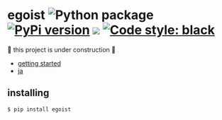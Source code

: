 # egoist ![Python package](https://github.com/podhmo/egoist/workflows/Python%20package/badge.svg) [![PyPi version](https://img.shields.io/pypi/v/egoist.svg)](https://pypi.python.org/pypi/egoist) [![](https://img.shields.io/badge/python-3.7+-blue.svg)](https://www.python.org/download/releases/3.7.0/) [![Code style: black](https://img.shields.io/badge/code%20style-black-000000.svg)](https://black.readthedocs.io/en/stable/)

:construction: this project is under construction :construction:

- [getting started](https://github.com/podhmo/egoist/blob/master/docs/00getting-started.md)
- [ja](./docs/ja/README.md)

## installing

```console
$ pip install egoist
```
